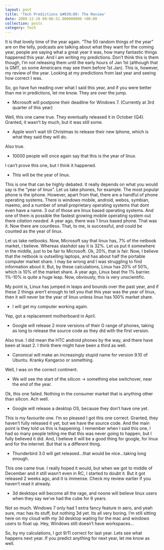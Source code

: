 ```yaml
---
layout: post
title: 'Tech Predictions &#039;09: The Review'
date: 2009-12-28 09:06:51.000000000 +00:00
collection: posts
category: Tech
---
```


It is that lovely time of the year again. “The 50 random things of the year” are on the telly, podcasts are talking about what they want for the coming year, people are saying what a great year it was, how many fantastic things happened this year. And I am writing my predictions. Don’t think this is them though, I’m not releasing them until the early hours of Jan 1st (although that is GMT, so some Americans may see them before 1st Jan). This is, however, my review of the year. Looking at my predictions from last year and seeing how correct I was.

So, go have fun reading over what I said this year, and if you were better than me in predictions, let me know. They are over the jump.

- Microsoft will postpone their deadline for Windows 7. (Currently at 3rd quarter of this year)

Well, this one came true. They eventually released it in October (Q4). Granted, it wasn’t by much, but it was still some.

- Apple won’t wait till Christmas to release their new Iphone, which is what they said they will do.

Also true.

- 10000 people will once again say that this is the year of linux.

I can’t prove this one, but I think it happened.

- This will be the year of linux.

This is one that can be highly debated. It really depends on what you would say is the “year of linux”. Let us take phones, for example. The most popular phone is the iphone. However, apart from that, there are a handful of phone operating systems. There is windows mobile, android, webos, symbian, maemo, and a number of small proprietary operating systems that dont even have a name. 3 out of those are linux based operating systems. And one of them is possible the fastest growing mobile operating system out there *citation needed*. A year ago, there was 1 linux based phone. That was it. Now there are countless. That, to me, is successful, and could be counted as the year of linux.

Let us take netbooks. Now, Microsoft say that linux has, 7% of the netbook market, i believe. Whereas slashdot say it is 32%. Let us put it somewhere in the middle, just to be fair to Microsoft. Ok, 20%, that is fair. Now, I believe that the netbook is outselling laptops, and has about half the portable computer market share. I may be wrong and I was struggling to find information about it. But, by these calculations, Linux has 20% of 50%, which is 10% of the market share. A year ago, Linux beat the 1% barrier. 1%-10% is quite a huge leap. Now, obviously, this is very unscientific.

My point is, Linux has jumped in leaps and bounds over the past year, and if these 2 things aren’t enough to tell you that this year was the year of linux, then it will never be the year of linux unless linux has 100% market share.

- I will get my computer working again.

Yep, got a replacement motherboard in April.

- Google will release 2 more versions of their G range of phones, taking as long to release the source code as they did with the first version.

Also true. I did mean the HTC android phones by the way, and there have been at least 2. I think there might have been a third as well.

- Canonical will make an increasingly stupid name for version 9.10 of Ubuntu. Kranky Kangaroo or something.

Well, I was on the correct continent.

- We will see the start of the silicon -> something else switchover, near the end of the year.

Ok, this one failed. Nothing in the consumer market that is anything other than silicon. Ach well.

- Google will release a desktop OS, because they don’t have one yet.

This is my favourite one. I’m so pleased I got this one correct. Granted, they haven’t fully released it yet, but we have the source code. And the main point is they told us this is happening. I remember when I said this one, I had so many people telling me that this was never going to happen, but I fully believed it did. And, I believe it will be a good thing for google, for linux and for the internet. But that is a different thing.

- Thunderbird 3.0 will get released…that would be nice…taking long enough.

This one came true. I really hoped it would, but when we got to middle of December and it still wasn’t even in RC, I started to doubt it. But it got released 2 weeks ago, and it is immense. Check my review earlier if you haven’t read it already.

- 3d desktops will become all the rage, and noone will believe linux users when they say we’ve had the cube for 6 years.

Not so much. Windows 7 only had 1 extra fancy feature in aero, and yeah sure, mac has its stuff, but nothing 3d yet. Its all very boring. I’m still sitting here on my cloud with my 3d desktop waiting for the mac and windows users to float up. Hey, Windows still doesn’t have workspaces…

So, by my calculations, I got 9/11 correct for last year. Lets see what happens next year. If you predict anything for next year, let me know as well.

